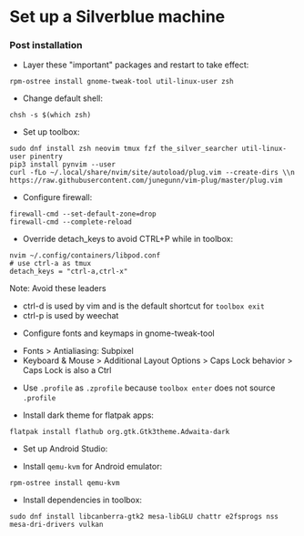 # Set up a Silverblue machine

### Post installation

- Layer these "important" packages and restart to take effect:

```
rpm-ostree install gnome-tweak-tool util-linux-user zsh
```

- Change default shell:

```
chsh -s $(which zsh)
```

- Set up toolbox:

```
sudo dnf install zsh neovim tmux fzf the_silver_searcher util-linux-user pinentry
pip3 install pynvim --user
curl -fLo ~/.local/share/nvim/site/autoload/plug.vim --create-dirs \\n    https://raw.githubusercontent.com/junegunn/vim-plug/master/plug.vim
```

- Configure firewall:

```
firewall-cmd --set-default-zone=drop
firewall-cmd --complete-reload
```

- Override detach_keys to avoid CTRL+P while in toolbox:

```
nvim ~/.config/containers/libpod.conf
# use ctrl-a as tmux
detach_keys = "ctrl-a,ctrl-x"
```

Note: Avoid these leaders

- ctrl-d is used by vim and is the default shortcut for `toolbox exit`
- ctrl-p is used by weechat

* Configure fonts and keymaps in gnome-tweak-tool

- Fonts > Antialiasing: Subpixel
- Keyboard & Mouse > Additional Layout Options > Caps Lock behavior > Caps Lock
  is also a Ctrl

* Use `.profile` as `.zprofile` because `toolbox enter` does not source
  `.profile`

- Install dark theme for flatpak apps:

```
flatpak install flathub org.gtk.Gtk3theme.Adwaita-dark
```

- Set up Android Studio:

* Install `qemu-kvm` for Android emulator:

```
rpm-ostree install qemu-kvm
```

- Install dependencies in toolbox:

```
sudo dnf install libcanberra-gtk2 mesa-libGLU chattr e2fsprogs nss mesa-dri-drivers vulkan
```
